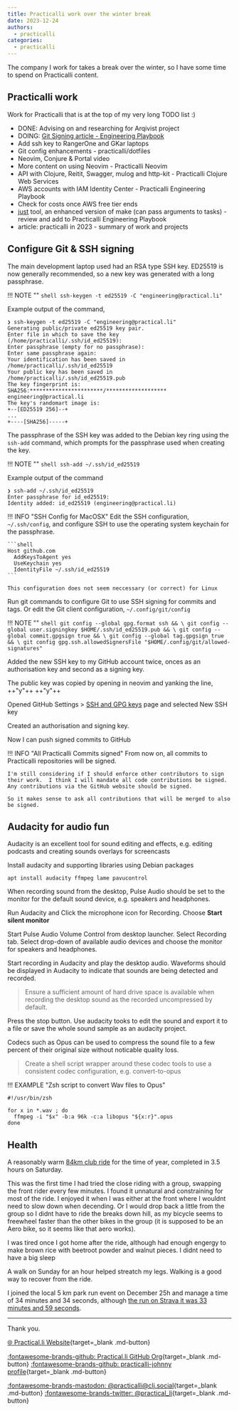 ```yaml
---
title: Practicalli work over the winter break
date: 2023-12-24
authors:
  - practicalli
categories:
  - practicalli
---
```


The company I work for takes a break over the winter, so I have some time to spend on Practicalli content.


<!-- more -->


## Practicalli work

Work for Practicalli that is at the top of my very long TODO list :)

- DONE: Advising on and researching for Arqivist project
- DOING: [Git Signing article - Engineering Playbook](https://practical.li/engineering-playbook/source-control/git-configuration/)
- Add ssh key to RangerOne and GKar laptops
- Git config enhancements - practicalli/dotfiles
- Neovim, Conjure & Portal video
- More content on using Neovim - Practicalli Neovim
- API with Clojure, Reitit, Swagger, mulog and http-kit - Practicalli Clojure Web Services
- AWS accounts with IAM Identity Center - Practicalli Engineering Playbook
- Check for costs once AWS free tier ends
- [just](https://just.systems/man/en/) tool, an enhanced version of make (can pass arguments to tasks) - review and add to Practicalli Engineering Playbook
- article: practicalli in 2023 - summary of work and projects

## Configure Git & SSH signing

The main development laptop used had an RSA type SSH key.  ED25519 is now generally recommended, so a new key was generated with a long passphrase.

!!! NOTE ""
    ```shell
    ssh-keygen -t ed25519 -C "engineering@practical.li"
    ```

Example output of the command,

```shell title="ssh-keygen command output"
❯ ssh-keygen -t ed25519 -C "engineering@practical.li"
Generating public/private ed25519 key pair.
Enter file in which to save the key (/home/practicalli/.ssh/id_ed25519):
Enter passphrase (empty for no passphrase):
Enter same passphrase again:
Your identification has been saved in /home/practicalli/.ssh/id_ed25519
Your public key has been saved in /home/practicalli/.ssh/id_ed25519.pub
The key fingerprint is:
SHA256:***********************/******************* engineering@practical.li
The key's randomart image is:
+--[ED25519 256]--+
...
+----[SHA256]-----+
```

The passphrase of the SSH key was added to the Debian key ring using the `ssh-add` command, which prompts for the passphrase used when creating the key.

!!! NOTE ""
    ```shell
    ssh-add ~/.ssh/id_ed25519
    ```

Example output of the command

```shell
❯ ssh-add ~/.ssh/id_ed25519
Enter passphrase for id_ed25519:
Identity added: id_ed25519 (engineering@practical.li)
```

!!! INFO "SSH Config for MacOSX"
    Edit the SSH configuration, `~/.ssh/config`, and configure SSH to use the operating system keychain for the passphrase.

    ```shell
    Host github.com
      AddKeysToAgent yes
      UseKeychain yes
      IdentityFile ~/.ssh/id_ed25519
    ```

    This configuration does not seem neccessary (or correct) for Linux

Run git commands to configure Git to use SSH signing for commits and tags.  Or edit the Git client configuration, `~/.config/git/config`

!!! NOTE ""
    ```shell
    git config --global gpg.format ssh && \
    git config --global user.signingkey $HOME/.ssh/id_ed25519.pub && \
    git config --global commit.gpgsign true && \
    git config --global tag.gpgsign true && \
    git config gpg.ssh.allowedSignersFile "$HOME/.config/git/allowed-signatures"
    ```

Added the new SSH key to my GitHub account twice, onces as an authorisation key and second as a signing key.

The public key was copied by opening in neovim and yanking the line, ++"y"++ ++"y"++

Opened GitHub Settings > [SSH and GPG keys](https://github.com/settings/keys) page and selected New SSH key

Created an authorisation and signing key.

Now I can push signed commits to GitHub

!!! INFO "All Practicalli Commits signed"
    From now on, all commits to Practicalli repositories will be signed.

    I'm still considering if I should enforce other contributors to sign their work.  I think I will mandate all code contributions be signed.  Any contributions via the GitHub website should be signed.

    So it makes sense to ask all contributions that will be merged to also be signed.


## Audacity for audio fun

Audacity is an excellent tool for sound editing and effects, e.g. editing podcasts and creating sounds overlays for screencasts

Install audacity and supporting libraries using Debian packages

```shell
apt install audacity ffmpeg lame pavucontrol
```

When recording sound from the desktop, Pulse Audio should be set to the monitor for the default sound device, e.g. speakers and headphones.

Run Audacity and Click the microphone icon for Recording. Choose **Start silent monitor**

Start Pulse Audio Volume Control from desktop launcher. Select Recording tab. Select drop-down of available audio devices and choose the monitor for speakers and headphones.

Start recording in Audacity and play the desktop audio. Waveforms should be displayed in Audacity to indicate that sounds are being detected and recorded.

> Ensure a sufficient amount of hard drive space is available when recording the desktop sound as the recorded uncompressed by default.

Press the stop button. Use audacity tooks to edit the sound and export it to a file or save the whole sound sample as an audacity project.

Codecs such as Opus can be used to compress the sound file to a few percent of their original size without noticable quality loss.

> Create a shell script wrapper around these codec tools to use a consistent codec configuration, e.g. convert-to-opus

!!! EXAMPLE "Zsh script to convert Wav files to Opus"
```shell
#!/usr/bin/zsh

for x in *.wav ; do
  ffmpeg -i "$x" -b:a 96k -c:a libopus "${x:r}".opus
done
```

## Health

A reasonably warm [84km club ride](https://www.strava.com/activities/10428270444) for the time of year, completed in 3.5 hours on Saturday.

This was the first time I had tried the close riding with a group, swapping the front rider every few minutes.  I found it unnatural and constraining for most of the ride.  I enjoyed it when I was either at the front where I wouldnt need to slow down when decending.  Or I would drop back a little from the group so I didnt have to ride the breaks down hill, as my bicycle seems to freewheel faster than the other bikes in the group (it is supposed to be an Aero bike, so it seems like that aero works).

I was tired once I got home after the ride, although had enough engergy to make brown rice with beetroot powder and walnut pieces.  I didnt need to have a big sleep

A walk on Sunday for an hour helped streatch my legs.  Walking is a good way to recover from the ride.

I joined the local 5 km park run event on December 25h and manage a time of 34 minutes and 34 seconds, although [the run on Strava it was 33 minutes and 59 seconds](https://www.strava.com/activities/10433750076).


---
Thank you.

[:globe_with_meridians: Practical.li Website](https://practical.li){target=_blank .md-button}

[:fontawesome-brands-github: Practical.li GitHub Org](https://github.com/practicalli){target=_blank .md-button}
[:fontawesome-brands-github: practicalli-johnny profile](https://github.com/practicalli-johnny){target=_blank .md-button}

[:fontawesome-brands-mastodon: @practicalli@clj.social](https://clj.social/@practicalli){target=_blank .md-button}
[:fontawesome-brands-twitter: @practical_li](https://twitter.com/practcial_li){target=_blank .md-button}

